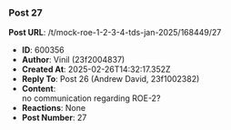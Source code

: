 ### Post 27
**Post URL**: /t/mock-roe-1-2-3-4-tds-jan-2025/168449/27
- **ID**: 600356
- **Author**: Vinil (23f2004837)
- **Created At**: 2025-02-26T14:32:17.352Z
- **Reply To**: Post 26 (Andrew David, 23f1002382)
- **Content**:  
  no communication regarding ROE-2?
- **Reactions**: None
- **Post Number**: 27

